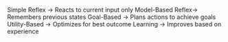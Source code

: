 Simple Reflex	  -> Reacts to current input only
Model-Based Reflex-> Remembers previous states
Goal-Based	      -> Plans actions to achieve goals
Utility-Based	  -> Optimizes for best outcome
Learning	      -> Improves based on experience
